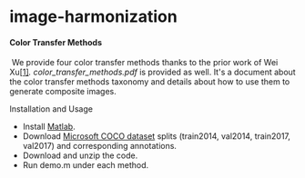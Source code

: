 # image-harmonization

#### Color Transfer Methods

​    We provide four color transfer methods thanks to the prior work of Wei Xu[[1]](http://citeseerx.ist.psu.edu/viewdoc/download?doi=10.1.1.205.199&rep=rep1&type=pdf)*. color_transfer_methods.pdf* is provided as well.  It's a document about the color transfer methods taxonomy and details about how to use them to generate composite images.

Installation and Usage
- Install [Matlab](http://lic.si.sjtu.edu.cn/).
- Download [Microsoft COCO dataset](http://cocodataset.org/#download) splits (train2014, val2014, train2017, val2017) and corresponding annotations.
- Download and unzip the code.  
- Run demo.m under each method.

